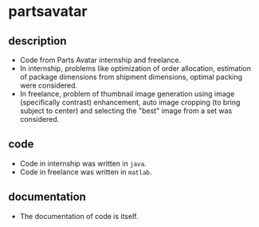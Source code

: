 # partsavatar

## description
- Code from Parts Avatar internship and freelance.
- In internship, problems like optimization of order allocation, estimation of package dimensions from shipment dimensions, optimal packing were considered.
- In freelance, problem of thumbnail image generation using image (specifically contrast) enhancement, auto image cropping (to bring subject to center) and selecting the "best" image from a set was considered.

## code
- Code in internship was written in `java`.
- Code in freelance was written in `matlab`.

## documentation
- The documentation of code is itself.
